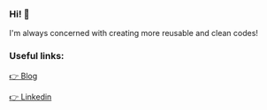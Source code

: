 ### Hi! 👋

I'm always concerned with creating more reusable and clean codes!

### Useful links:

[👉 Blog](https://mateus4k.netlify.app/)

[👉 Linkedin](https://linkedin.com/in/mateus4k)
